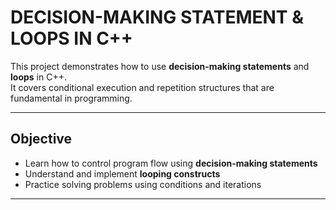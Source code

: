 # DECISION-MAKING STATEMENT & LOOPS IN C++

This project demonstrates how to use **decision-making statements** and **loops** in C++.  
It covers conditional execution and repetition structures that are fundamental in programming.

---
## Objective
- Learn how to control program flow using **decision-making statements**
- Understand and implement **looping constructs**
- Practice solving problems using conditions and iterations
---

